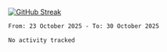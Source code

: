 [![GitHub Streak](https://streak-stats.demolab.com?user=renren-017&theme=sea&hide_border=true&background=DD272700)](https://git.io/streak-stats)

<!--START_SECTION:waka-->

```txt
From: 23 October 2025 - To: 30 October 2025

No activity tracked
```

<!--END_SECTION:waka-->
